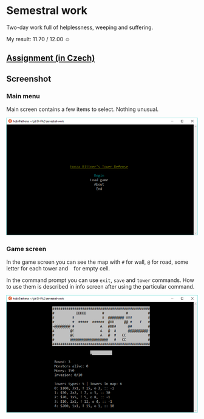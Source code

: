 # Semestral work

Two-day work full of helplessness, weeping and suffering.

My result: 11.70 / 12.00 :relaxed:

## [Assignment (in Czech)](zadani.txt)

## Screenshot

### Main menu

Main screen contains a few items to select. Nothing unusual.

![Main menu](_screenshot/01.png)

### Game screen

In the game screen you can see the map with `#` for wall, `@` for road, some letter for each tower and ` ` for empty cell.

In the command prompt you can use `exit`, `save` and `tower` commands. How to use them is described in info screen after using the particular command.

![Game screen](_screenshot/02.png)
